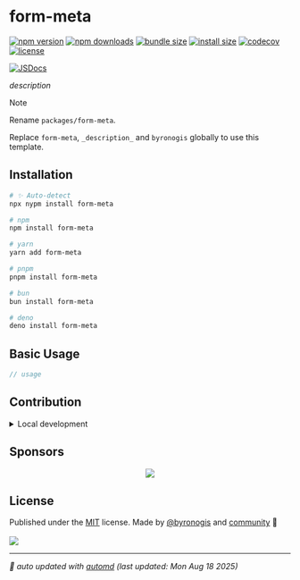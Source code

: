 # form-meta

<!-- automd:badges name="form-meta" license codecov bundlephobia packagephobia -->

[![npm version](https://img.shields.io/npm/v/form-meta)](https://npmjs.com/package/form-meta)
[![npm downloads](https://img.shields.io/npm/dm/form-meta)](https://npm.chart.dev/form-meta)
[![bundle size](https://img.shields.io/bundlephobia/minzip/form-meta)](https://bundlephobia.com/package/form-meta)
[![install size](https://badgen.net/packagephobia/install/form-meta)](https://packagephobia.com/result?p=form-meta)
[![codecov](https://img.shields.io/codecov/c/gh/byronogis/form-meta)](https://codecov.io/gh/byronogis/form-meta)
[![license](https://img.shields.io/github/license/byronogis/form-meta)](https://github.com/byronogis/form-meta/blob/main/LICENSE)

<!-- /automd -->

[![JSDocs][jsdocs-src]][jsdocs-href]

_description_

> [!NOTE]
>
> Rename `packages/form-meta`.
>
> Replace `form-meta`, `_description_` and `byronogis` globally to use this template.
>

## Installation

<!-- automd:pm-install name="form-meta" -->

```sh
# ✨ Auto-detect
npx nypm install form-meta

# npm
npm install form-meta

# yarn
yarn add form-meta

# pnpm
pnpm install form-meta

# bun
bun install form-meta

# deno
deno install form-meta
```

<!-- /automd -->

## Basic Usage

```ts
// usage
```

<!-- automd:fetch url="gh:byronogis/.github/main/snippets/readme-contrib-node-pnpm.md" -->

## Contribution

<details>
  <summary>Local development</summary>

- Clone this repository
- Install the latest LTS version of [Node.js](https://nodejs.org/en/)
- Enable [Corepack](https://github.com/nodejs/corepack) using `corepack enable`
- Install dependencies using `pnpm install`
- Run tests using `pnpm dev` or `pnpm test`

</details>

<!-- /automd -->

## Sponsors

<p align="center">
  <a href="https://cdn.jsdelivr.net/gh/byronogis/static/sponsors.svg">
    <img src='https://cdn.jsdelivr.net/gh/byronogis/static/sponsors.svg'/>
  </a>
</p>

## License

<!-- automd:contributors author="byronogis" license="MIT" -->

Published under the [MIT](https://github.com/byronogis/form-meta/blob/main/LICENSE) license.
Made by [@byronogis](https://github.com/byronogis) and [community](https://github.com/byronogis/form-meta/graphs/contributors) 💛
<br><br>
<a href="https://github.com/byronogis/form-meta/graphs/contributors">
<img src="https://contrib.rocks/image?repo=byronogis/form-meta" />
</a>

<!-- /automd -->

<!-- automd:with-automd lastUpdate -->

---

_🤖 auto updated with [automd](https://automd.unjs.io) (last updated: Mon Aug 18 2025)_

<!-- /automd -->

<!-- Badges -->

[jsdocs-src]: https://img.shields.io/badge/jsdocs-reference-1fa669
[jsdocs-href]: https://www.jsdocs.io/package/form-meta
